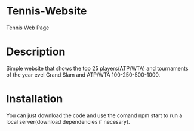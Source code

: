 # Tennis-Website
Tennis Web Page

# Description
Simple website that shows the top 25 players(ATP/WTA) and tournaments of the year evel Grand Slam and ATP/WTA 100-250-500-1000.

# Installation
You can just download the code and use the comand npm start to run a local server(download dependencies if necesary).
